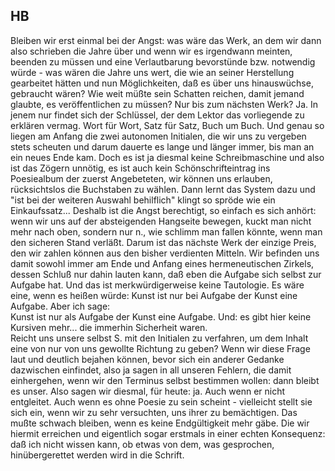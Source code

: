 ## HB
 Bleiben wir erst einmal bei der Angst: was wäre das Werk, an dem wir dann also schrieben die Jahre über und wenn wir es irgendwann meinten, beenden zu müssen und eine Verlautbarung bevorstünde bzw. notwendig würde - was wären die Jahre uns wert, die wie an seiner Herstellung gearbeitet hätten und nun Möglichkeiten, daß es über uns hinauswüchse, gebraucht wären? Wie weit müßte sein Schatten reichen, damit jemand glaubte, es veröffentlichen zu müssen? Nur bis zum nächsten Werk? Ja. In jenem nur findet sich der Schlüssel, der dem Lektor das vorliegende zu erklären vermag. Wort für Wort, Satz für Satz, Buch um Buch. Und genau so liegen am Anfang die zwei autonomen Initialen, die wir uns zu vergeben stets scheuten und darum dauerte es lange und länger immer, bis man an ein neues Ende kam. Doch es ist ja diesmal keine Schreibmaschine und also ist das Zögern unnötig, es ist auch kein Schönschrifteintrag ins Poesiealbum der zuerst Angebeteten, wir können uns erlauben, rücksichtslos die Buchstaben zu wählen. Dann lernt das System dazu und &quot;ist bei der weiteren Auswahl behilflich&quot; klingt so spröde wie ein Einkaufssatz... Deshalb ist die Angst berechtigt, so einfach es sich anhört: wenn wir uns auf der absteigenden Hangseite bewegen, kuckt man nicht mehr nach oben, sondern nur n., wie schlimm man fallen könnte, wenn man den sicheren Stand verläßt. Darum ist das nächste Werk der einzige Preis, den wir zahlen können aus den bisher verdienten Mitteln. Wir befinden uns damit sowohl immer am Ende und Anfang eines hermeneutischen Zirkels, dessen Schluß nur dahin lauten kann, daß eben die Aufgabe sich selbst zur Aufgabe hat. Und das ist merkwürdigerweise keine Tautologie. Es wäre eine, wenn es heißen würde: Kunst ist nur bei Aufgabe der Kunst eine Aufgabe. Aber ich sage:    
Kunst ist nur als Aufgabe der Kunst eine Aufgabe. Und: es gibt hier keine Kursiven mehr... die immerhin Sicherheit waren.   
Reicht uns unsere selbst S. mit den Initialen zu verfahren, um dem Inhalt eine von nur von uns gewollte Richtung zu geben? Wenn wir diese Frage laut und deutlich bejahen können, bevor sich ein anderer Gedanke dazwischen einfindet, also ja sagen in all unseren Fehlern, die damit einhergehen, wenn wir den Terminus selbst bestimmen wollen: dann bleibt es unser. Also sagen wir diesmal, für heute: ja. Auch wenn er nicht entgleitet. Auch wenn es ohne Poesie zu sein scheint - vielleicht stellt sie sich ein, wenn wir zu sehr versuchten, uns ihrer zu bemächtigen. Das mußte schwach bleiben, wenn es keine Endgültigkeit mehr gäbe. Die wir hiermit erreichen und eigentlich sogar erstmals in einer echten Konsequenz: daß ich nicht wissen kann, ob etwas von dem, was gesprochen, hinübergerettet werden wird in die Schrift.   
